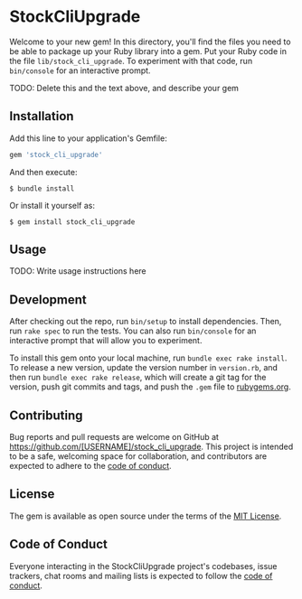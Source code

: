 # StockCliUpgrade

Welcome to your new gem! In this directory, you'll find the files you need to be able to package up your Ruby library into a gem. Put your Ruby code in the file `lib/stock_cli_upgrade`. To experiment with that code, run `bin/console` for an interactive prompt.

TODO: Delete this and the text above, and describe your gem

## Installation

Add this line to your application's Gemfile:

```ruby
gem 'stock_cli_upgrade'
```

And then execute:

    $ bundle install

Or install it yourself as:

    $ gem install stock_cli_upgrade

## Usage

TODO: Write usage instructions here

## Development

After checking out the repo, run `bin/setup` to install dependencies. Then, run `rake spec` to run the tests. You can also run `bin/console` for an interactive prompt that will allow you to experiment.

To install this gem onto your local machine, run `bundle exec rake install`. To release a new version, update the version number in `version.rb`, and then run `bundle exec rake release`, which will create a git tag for the version, push git commits and tags, and push the `.gem` file to [rubygems.org](https://rubygems.org).

## Contributing

Bug reports and pull requests are welcome on GitHub at https://github.com/[USERNAME]/stock_cli_upgrade. This project is intended to be a safe, welcoming space for collaboration, and contributors are expected to adhere to the [code of conduct](https://github.com/[USERNAME]/stock_cli_upgrade/blob/master/CODE_OF_CONDUCT.md).


## License

The gem is available as open source under the terms of the [MIT License](https://opensource.org/licenses/MIT).

## Code of Conduct

Everyone interacting in the StockCliUpgrade project's codebases, issue trackers, chat rooms and mailing lists is expected to follow the [code of conduct](https://github.com/[USERNAME]/stock_cli_upgrade/blob/master/CODE_OF_CONDUCT.md).
